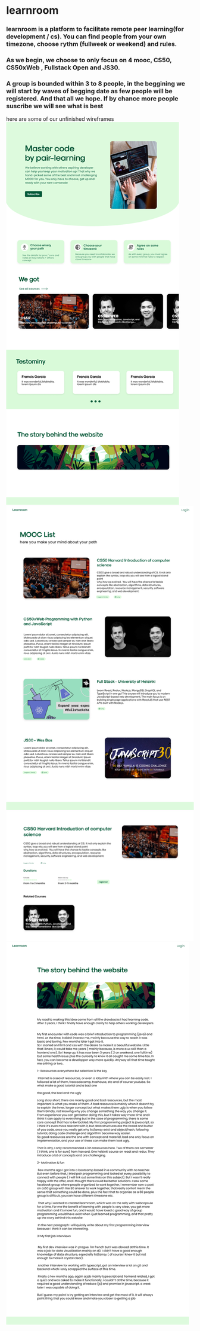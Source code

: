 # learnroom

### learnroom is a platform to facilitate remote peer learning(for development / cs). You can find people from your own timezone, choose rythm (fullweek or weekend) and rules.

### As we begin, we choose to only focus on 4 mooc, CS50, CS50xWeb , Fullstack Open and JS30.

### A group is bounded within 3 to 8 people, in the beggining we will start by waves of begging date as few people will be registered. And that all we hope. If by chance more people suscribe we will see what is best 

here are some of our unfinished wireframes 
![index](./IndexPage.png)
![MOOCS](./MOOCSPAGE.png)
![MOOC](./MOOCPAGE.png)
![Story](./StoryPage.png)
